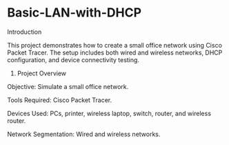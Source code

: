 # Basic-LAN-with-DHCP

Introduction

This project demonstrates how to create a small office network using Cisco Packet Tracer. The setup includes both wired and wireless networks, DHCP configuration, and device connectivity testing. 

1. Project Overview

Objective: Simulate a small office network.

Tools Required: Cisco Packet Tracer.

Devices Used: PCs, printer, wireless laptop, switch, router, and wireless router.

Network Segmentation: Wired and wireless networks.
